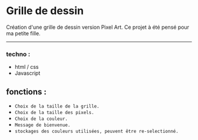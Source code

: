 # Grille de dessin

 Création d'une grille de dessin version Pixel Art.
 Ce projet à été pensé pour ma petite fille.

---
### techno :

- html / css
- Javascript
  
## fonctions :

- `Choix de la taille de la grille.`
- `Choix de la taille des pixels.`
- `Choix de la couleur.` 
- `Message de bienvenue.`
- `stockages des couleurs utilisées, peuvent être re-selectionné.`
  
 
  
